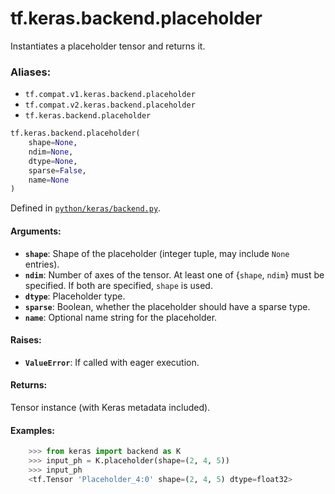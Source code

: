 <div itemscope itemtype="http://developers.google.com/ReferenceObject">
<meta itemprop="name" content="tf.keras.backend.placeholder" />
<meta itemprop="path" content="Stable" />
</div>

# tf.keras.backend.placeholder

Instantiates a placeholder tensor and returns it.

### Aliases:

* `tf.compat.v1.keras.backend.placeholder`
* `tf.compat.v2.keras.backend.placeholder`
* `tf.keras.backend.placeholder`

``` python
tf.keras.backend.placeholder(
    shape=None,
    ndim=None,
    dtype=None,
    sparse=False,
    name=None
)
```



Defined in [`python/keras/backend.py`](/code/stable/tensorflow/python/keras/backend.py).

<!-- Placeholder for "Used in" -->


#### Arguments:


* <b>`shape`</b>: Shape of the placeholder
    (integer tuple, may include `None` entries).
* <b>`ndim`</b>: Number of axes of the tensor.
    At least one of {`shape`, `ndim`} must be specified.
    If both are specified, `shape` is used.
* <b>`dtype`</b>: Placeholder type.
* <b>`sparse`</b>: Boolean, whether the placeholder should have a sparse type.
* <b>`name`</b>: Optional name string for the placeholder.


#### Raises:


* <b>`ValueError`</b>: If called with eager execution.


#### Returns:

Tensor instance (with Keras metadata included).



#### Examples:


```python
    >>> from keras import backend as K
    >>> input_ph = K.placeholder(shape=(2, 4, 5))
    >>> input_ph
    <tf.Tensor 'Placeholder_4:0' shape=(2, 4, 5) dtype=float32>
```